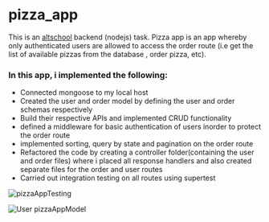 # pizza_app
This is an [altschool](altschool.com) backend (nodejs) task.
Pizza app is an app whereby only authenticated users are allowed to access the order route (i.e get the list of available pizzas from the database , order pizza, etc). 
### In this app, i implemented the following:
* Connected mongoose to my local host
* Created the user and order model by defining the user and order schemas respectively
* Build their respective APIs and implemented CRUD functionality
* defined a middleware for basic authentication of users inorder to protect the order route
* implemented sorting, query by state and pagination on the order route
* Refactored the code by creating a controller folder(containing the user and order files) where i placed all response handlers and also created separate files for the order and user routes
* Carried out integration testing on all routes using supertest

![pizzaAppTesting](https://user-images.githubusercontent.com/95231247/194046114-163a4246-8b78-4c2f-8281-8cd99ae29806.png)

![User pizzaAppModel](https://user-images.githubusercontent.com/95231247/194046391-f1affc6b-f0b5-4391-8393-df04b2a1d250.png)



